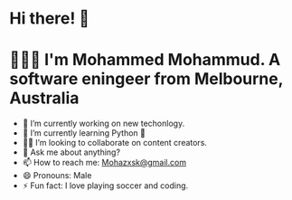 # Hi there!  👋
# 🧑🏽‍💻 I'm Mohammed Mohammud.  A software eningeer from Melbourne, Australia

- 🔭 I’m currently working on new techonlogy.
- 🌱 I’m currently learning Python :snake: 
- 🤝🏽 I’m looking to collaborate on content creators.
- 💬 Ask me about anything?
- 📫 How to reach me: Mohazxsk@gmail.com 
- 😄 Pronouns: Male 
- ⚡ Fun fact: I love playing soccer and coding.
<!--
**Mohaz24/Mohaz24** is a ✨ _special_ ✨ repository because its `README.md` (this file) appears on your GitHub profile.


